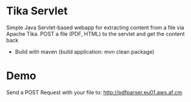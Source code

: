 Tika Servlet
=================

Simple Java Servlet-based webapp for extracting content from a file via Apache Tika.
POST a file (PDF, HTML) to the servlet and get the content back

- Build with maven (build application: mvn clean package)

Demo
======
Send a POST Request with your file to: http://pdfparser.eu01.aws.af.cm
